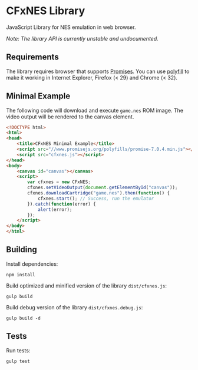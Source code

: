 # CFxNES Library

JavaScript Library for NES emulation in web browser.

*Note: The library API is currently unstable and undocumented.*

## Requirements

The library requires browser that supports [Promises](https://promisesaplus.com/).
You can use [polyfill](https://www.promisejs.org/polyfills/promise-7.0.4.min.js)
to make it working in Internet Explorer, Firefox (< 29) and Chrome (< 32).

## Minimal Example

The following code will download and execute `game.nes` ROM image. 
The video output will be rendered to the canvas element.

``` html
<!DOCTYPE html>
<html>
<head>
    <title>CFxNES Minimal Example</title>
    <script src="//www.promisejs.org/polyfills/promise-7.0.4.min.js"></script>
    <script src="cfxnes.js"></script>
</head>
<body>
    <canvas id="canvas"></canvas>
    <script>
        var cfxnes = new CFxNES;
        cfxnes.setVideoOutput(document.getElementById("canvas"));
        cfxnes.downloadCartridge("game.nes").then(function() {
            cfxnes.start(); // Success, run the emulator
        }).catch(function(error) {
            alert(error);
        });
    </script>
</body>
</html>
```

## Building

Install dependencies:

    npm install

Build optimized and minified version of the library `dist/cfxnes.js`:
    
    gulp build

Build debug version of the library `dist/cfxnes.debug.js`:

    gulp build -d

## Tests

Run tests:

    gulp test
